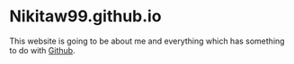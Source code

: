 # Nikitaw99.github.io
This website is going to be about me and everything which has something to do with [Github](www.github.com).
